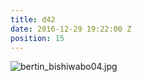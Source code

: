 ```yaml
---
title: d42
date: 2016-12-29 19:22:00 Z
position: 15
---
```


![bertin_bishiwabo04.jpg](/uploads/bertin_bishiwabo04.jpg)